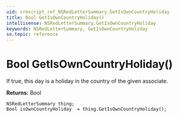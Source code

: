 ```yaml
---
uid: crmscript_ref_NSRedLetterSummary_GetIsOwnCountryHoliday
title: Bool GetIsOwnCountryHoliday()
intellisense: NSRedLetterSummary.GetIsOwnCountryHoliday
keywords: NSRedLetterSummary, GetIsOwnCountryHoliday
so.topic: reference
---
```


# Bool GetIsOwnCountryHoliday()

If true, this day is a holiday in the country of the given associate.

**Returns:** Bool

```crmscript
NSRedLetterSummary thing;
Bool isOwnCountryHoliday  = thing.GetIsOwnCountryHoliday();
```

